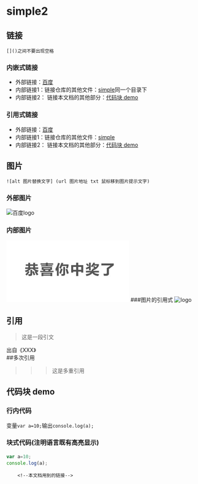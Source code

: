 # simple2

## 链接

    []()之间不要出现空格

### 内嵌式链接
- 外部链接：[百度](http://www.baidu.com)
- 内部链接1：链接仓库的其他文件：[simple](simple.md)同一个目录下
- 内部链接2： 链接本文档的其他部分：[代码块 demo](simple.md#代码块-demo)
### 引用式链接
- 外部链接：[百度]
- 内部链接1：链接仓库的其他文件：[simple]
- 内部链接2： 链接本文档的其他部分：[代码块 demo]


## 图片

    ![alt 图片替换文字] (url 图片地址 txt 鼠标移到图片提示文字)  
### 外部图片
![百度logo](https://www.baidu.com/img/bd_logo1.png '百度logo')
### 内部图片
![](images/p_1.jpg)
###图片的引用式
![logo][百度logo]


## 引用
> 这是一段引文  

出自《XXX》  
##多次引用  
>>> 这是多重引用

## 代码块 demo
### 行内代码
变量`var a=10;`输出`console.log(a);`

### 块式代码(注明语言既有高亮显示)

```javascript
var a=10;
console.log(a);
```

        <!--本文档用到的链接-->
[百度]: http://www.baidu.com
[simple]: simple.md
[代码块 demo]: simple2.md#代码-demo

[百度logo]: https://www.baidu.com/img/bd_logo1.png

